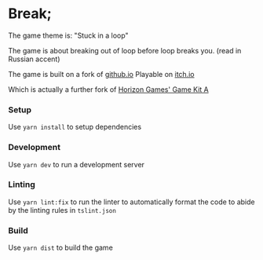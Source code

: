 # Break; #

The game theme is: "Stuck in a loop"

The game is about breaking out of loop before loop breaks you. (read in Russian accent)

The game is built on a fork of [github.io](http://bunnybones1.github.io/gmtk-game-jam-2019/index.html)
Playable on [itch.io](https://bunnybones1.itch.io/only-one)

Which is actually a further fork of [Horizon Games' Game Kit A](https://github.com/horizon-games/game-kit-a)

### Setup ###

Use `yarn install` to setup dependencies

### Development ###

Use `yarn dev` to run a development server

### Linting ###

Use `yarn lint:fix` to run the linter to automatically format the code to abide by the linting rules in `tslint.json`

### Build ###

Use `yarn dist` to build the game
